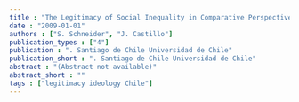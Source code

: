 ```yaml
---
title : "The Legitimacy of Social Inequality in Comparative Perspective: Do People and Countries Differ in Their Poverty Attributions?"
date : "2009-01-01"
authors : ["S. Schneider", "J. Castillo"]
publication_types : ["4"]
publication : ". Santiago de Chile Universidad de Chile"
publication_short : ". Santiago de Chile Universidad de Chile"
abstract : "(Abstract not available)"
abstract_short : ""
tags : ["legitimacy ideology Chile"]
---
```

